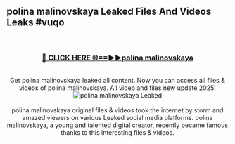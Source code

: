 ## polina malinovskaya Leaked Files And Videos Leaks #vuqo
<br>
<div align="center">
<h3><a href="https://watchclip.my.id/polina malinovskaya" rel="nofollow">🔴 CLICK HERE 🌐==►►polina malinovskaya</a></h3>
<br>
Get polina malinovskaya leaked all content. Now you can access all files & videos of polina malinovskaya. All video and files new update 2025!
<br>
<a href="https://watchclip.my.id/polina malinovskaya" rel="nofollow" data-target="animated-image.originalLink"><img src="https://i.ibb.co.com/WyWwxjT/player-gif2.gif" alt="polina malinovskaya Leaked" style="max-width: 100%; display: inline-block;" data-target="animated-image.originalImage"></a>
<br><br>
polina malinovskaya original files & videos took the internet by storm and amazed viewers on various Leaked social media platforms. polina malinovskaya, a young and talented digital creator, recently became famous thanks to this interesting files & videos.
</div>
<br>